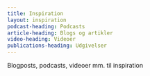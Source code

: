 ```yaml
---
title: Inspiration
layout: inspiration
podcast-heading: Podcasts
article-heading: Blogs og artikler
video-heading: Videoer
publications-heading: Udgivelser
---
```


Blogposts, podcasts, videoer mm. til inspiration